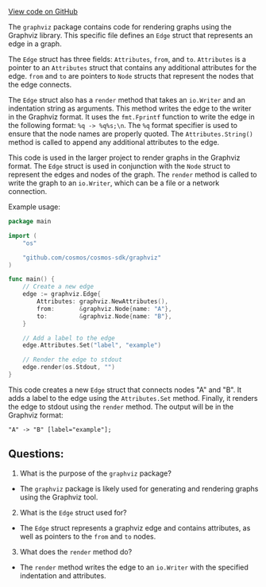 [View code on GitHub](https://github.com/cosmos/cosmos-sdk/blob/main/depinject/internal/graphviz/edge.go)

The `graphviz` package contains code for rendering graphs using the Graphviz library. This specific file defines an `Edge` struct that represents an edge in a graph. 

The `Edge` struct has three fields: `Attributes`, `from`, and `to`. `Attributes` is a pointer to an `Attributes` struct that contains any additional attributes for the edge. `from` and `to` are pointers to `Node` structs that represent the nodes that the edge connects.

The `Edge` struct also has a `render` method that takes an `io.Writer` and an indentation string as arguments. This method writes the edge to the writer in the Graphviz format. It uses the `fmt.Fprintf` function to write the edge in the following format: `%q -> %q%s;\n`. The `%q` format specifier is used to ensure that the node names are properly quoted. The `Attributes.String()` method is called to append any additional attributes to the edge.

This code is used in the larger project to render graphs in the Graphviz format. The `Edge` struct is used in conjunction with the `Node` struct to represent the edges and nodes of the graph. The `render` method is called to write the graph to an `io.Writer`, which can be a file or a network connection.

Example usage:

```go
package main

import (
	"os"

	"github.com/cosmos/cosmos-sdk/graphviz"
)

func main() {
	// Create a new edge
	edge := graphviz.Edge{
		Attributes: graphviz.NewAttributes(),
		from:       &graphviz.Node{name: "A"},
		to:         &graphviz.Node{name: "B"},
	}

	// Add a label to the edge
	edge.Attributes.Set("label", "example")

	// Render the edge to stdout
	edge.render(os.Stdout, "")
}
```

This code creates a new `Edge` struct that connects nodes "A" and "B". It adds a label to the edge using the `Attributes.Set` method. Finally, it renders the edge to stdout using the `render` method. The output will be in the Graphviz format:

```
"A" -> "B" [label="example"];
```
## Questions: 
 1. What is the purpose of the `graphviz` package?
- The `graphviz` package is likely used for generating and rendering graphs using the Graphviz tool.

2. What is the `Edge` struct used for?
- The `Edge` struct represents a graphviz edge and contains attributes, as well as pointers to the `from` and `to` nodes.

3. What does the `render` method do?
- The `render` method writes the edge to an `io.Writer` with the specified indentation and attributes.